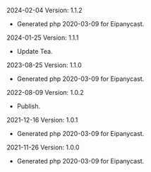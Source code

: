 2024-02-04 Version: 1.1.2
- Generated php 2020-03-09 for Eipanycast.

2024-01-25 Version: 1.1.1
- Update Tea.

2023-08-25 Version: 1.1.0
- Generated php 2020-03-09 for Eipanycast.

2022-08-09 Version: 1.0.2
- Publish.

2021-12-16 Version: 1.0.1
- Generated php 2020-03-09 for Eipanycast.

2021-11-26 Version: 1.0.0
- Generated php 2020-03-09 for Eipanycast.


